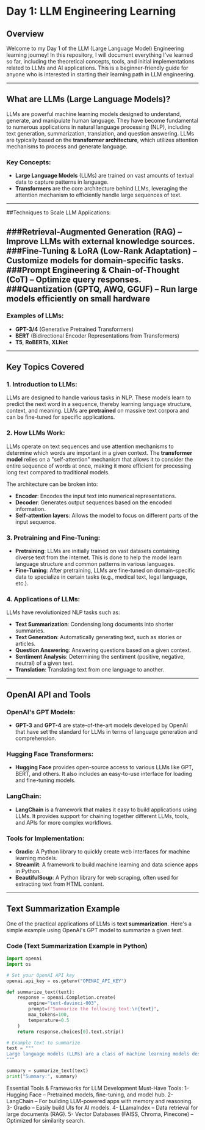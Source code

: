# Day 1: LLM Engineering Learning
## Overview

Welcome to my Day 1 of the LLM (Large Language Model) Engineering learning journey! In this repository, I will document everything I've learned so far, including the theoretical concepts, tools, and initial implementations related to LLMs and AI applications. This is a beginner-friendly guide for anyone who is interested in starting their learning path in LLM engineering.

---

## What are LLMs (Large Language Models)?

LLMs are powerful machine learning models designed to understand, generate, and manipulate human language. They have become fundamental to numerous applications in natural language processing (NLP), including text generation, summarization, translation, and question answering. LLMs are typically based on the **transformer architecture**, which utilizes attention mechanisms to process and generate language.

### Key Concepts:
- **Large Language Models** (LLMs) are trained on vast amounts of textual data to capture patterns in language.
- **Transformers** are the core architecture behind LLMs, leveraging the attention mechanism to efficiently handle large sequences of text.
---  
##Techniques to Scale LLM Applications:

###Retrieval-Augmented Generation (RAG) – Improve LLMs with external knowledge sources.
###Fine-Tuning & LoRA (Low-Rank Adaptation) – Customize models for domain-specific tasks.
###Prompt Engineering & Chain-of-Thought (CoT) – Optimize query responses.
###Quantization (GPTQ, AWQ, GGUF) – Run large models efficiently on small hardware
---  
### Examples of LLMs:
- **GPT-3/4** (Generative Pretrained Transformers)
- **BERT** (Bidirectional Encoder Representations from Transformers)
- **T5**, **RoBERTa**, **XLNet** 

---

## Key Topics Covered

### 1. **Introduction to LLMs**:
   LLMs are designed to handle various tasks in NLP. These models learn to predict the next word in a sequence, thereby learning language structure, context, and meaning. LLMs are **pretrained** on massive text corpora and can be fine-tuned for specific applications.

### 2. **How LLMs Work**:
   LLMs operate on text sequences and use attention mechanisms to determine which words are important in a given context. The **transformer model** relies on a "self-attention" mechanism that allows it to consider the entire sequence of words at once, making it more efficient for processing long text compared to traditional models.

   The architecture can be broken into:
   - **Encoder**: Encodes the input text into numerical representations.
   - **Decoder**: Generates output sequences based on the encoded information.
   - **Self-attention layers**: Allows the model to focus on different parts of the input sequence.

### 3. **Pretraining and Fine-Tuning**:
   - **Pretraining**: LLMs are initially trained on vast datasets containing diverse text from the internet. This is done to help the model learn language structure and common patterns in various languages.
   - **Fine-Tuning**: After pretraining, LLMs are fine-tuned on domain-specific data to specialize in certain tasks (e.g., medical text, legal language, etc.).

### 4. **Applications of LLMs**:
   LLMs have revolutionized NLP tasks such as:
   - **Text Summarization**: Condensing long documents into shorter summaries.
   - **Text Generation**: Automatically generating text, such as stories or articles.
   - **Question Answering**: Answering questions based on a given context.
   - **Sentiment Analysis**: Determining the sentiment (positive, negative, neutral) of a given text.
   - **Translation**: Translating text from one language to another.

---

## OpenAI API and Tools

### OpenAI's GPT Models:
- **GPT-3** and **GPT-4** are state-of-the-art models developed by OpenAI that have set the standard for LLMs in terms of language generation and comprehension.
  
### Hugging Face Transformers:
- **Hugging Face** provides open-source access to various LLMs like GPT, BERT, and others. It also includes an easy-to-use interface for loading and fine-tuning models.

### LangChain:
- **LangChain** is a framework that makes it easy to build applications using LLMs. It provides support for chaining together different LLMs, tools, and APIs for more complex workflows.

### Tools for Implementation:
- **Gradio**: A Python library to quickly create web interfaces for machine learning models.
- **Streamlit**: A framework to build machine learning and data science apps in Python.
- **BeautifulSoup**: A Python library for web scraping, often used for extracting text from HTML content.

---

## Text Summarization Example

One of the practical applications of LLMs is **text summarization**. Here's a simple example using OpenAI's GPT model to summarize a given text.

### Code (Text Summarization Example in Python)

```python
import openai
import os

# Set your OpenAI API key
openai.api_key = os.getenv("OPENAI_API_KEY")

def summarize_text(text):
    response = openai.Completion.create(
        engine="text-davinci-003",
        prompt=f"Summarize the following text:\n{text}",
        max_tokens=100,
        temperature=0.5
    )
    return response.choices[0].text.strip()

# Example text to summarize
text = """
Large language models (LLMs) are a class of machine learning models designed to process and generate human-like text based on large amounts of text data. These models have gained immense popularity for their ability to handle complex natural language processing (NLP) tasks such as text generation, summarization, and question-answering.
"""

summary = summarize_text(text)
print("Summary:", summary)
```

Essential Tools & Frameworks for LLM Development
 Must-Have Tools:
1- Hugging Face – Pretrained models, fine-tuning, and model hub.
2- LangChain – For building LLM-powered apps with memory and reasoning.
3- Gradio – Easily build UIs for AI models.
4- LLamaIndex – Data retrieval for large documents (RAG).
5- Vector Databases (FAISS, Chroma, Pinecone) – Optimized for similarity search.

